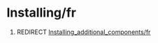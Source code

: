 # Installing/fr
1.  REDIRECT [Installing\_additional\_components/fr](Installing_additional_components/fr.md)
